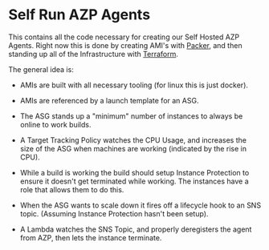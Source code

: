 # Self Run AZP Agents #

This contains all the code necessary for creating our Self Hosted AZP Agents.
Right now this is done by creating AMI's with [Packer](https://www.packer.io/),
and then standing up all of the Infrastructure with
[Terraform](https://www.terraform.io/).

The general idea is:

  - AMIs are built with all necessary tooling (for linux this is just docker).
  - AMIs are referenced by a launch template for an ASG.

  - The ASG stands up a "minimum" number of instances to always be online to
    work builds.
  - A Target Tracking Policy watches the CPU Usage, and increases the size of
    the ASG when machines are working (indicated by the rise in CPU).

  - While a build is working the build should setup Instance Protection to
    ensure it doesn't get terminated while working. The instances have a role
    that allows them to do this.

  - When the ASG wants to scale down it fires off a lifecycle hook to an SNS
    topic. (Assuming Instance Protection hasn't been setup).
  - A Lambda watches the SNS Topic, and properly deregisters the agent from
    AZP, then lets the instance terminate.